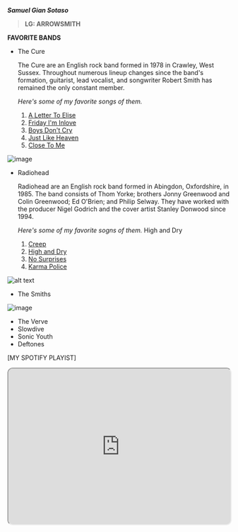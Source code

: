
***Samuel Gian Sotaso***

> **LG: ARROWSMITH**

**FAVORITE BANDS**
- The Cure
  
  The Cure are an English rock band formed in 1978 in Crawley, West Sussex. 
 Throughout numerous lineup 
changes since the band's formation, guitarist, lead                vocalist, 
and songwriter Robert Smith has remained the only constant member.

   *Here's some of my favorite songs of them.*
 
 
    1.	[A Letter To Elise](https://open.spotify.com/track/7mEGddVRDdESAibWOnbXoA?si=e6a06b4efcf24407)
    2.  [Friday I'm Inlove](https://open.spotify.com/track/4QlzkaRHtU8gAdwqjWmO8n?si=d031564247a1470a)
    3.  [Boys Don't Cry](https://open.spotify.com/track/1QFh8OH1e78dGd3VyJZCAC?si=b7704d1fea5145a7)
    4.  [Just Like Heaven](https://open.spotify.com/track/4NnWuGQujzWUEg0uZokO5M?si=84ef1ca0355c4fe6)
    5.  [Close To Me](https://open.spotify.com/track/1JcK6hdFLKddUVlm0JQeWj?si=70320bdf36fb4357)

![image](https://user-images.githubusercontent.com/122244339/211964262-4422e984-3fb7-4f61-b849-1d07e8f6ac82.png)

- Radiohead

  Radiohead are an English rock band formed in Abingdon, Oxfordshire, in 1985. 
  The band consists of Thom Yorke; brothers Jonny Greenwood and Colin Greenwood; Ed O'Brien; and Philip Selway.
  They have worked with the producer Nigel Godrich and the cover artist Stanley Donwood since 1994. 
  
  *Here's some of my favorite sogns of them.*
  High and Dry
  
    1.  [Creep](https://open.spotify.com/track/70LcF31zb1H0PyJoS1Sx1r?si=4215cb28194c4b17)
    2.  [High and Dry](https://open.spotify.com/track/2a1iMaoWQ5MnvLFBDv4qkf?si=d21fa50648d6492c)
    3.  [No Surprises](https://open.spotify.com/track/10nyNJ6zNy2YVYLrcwLccB?si=44a2ce1ead6849d8)
    4.  [Karma Police](https://open.spotify.com/track/63OQupATfueTdZMWTxW03A?si=017382ce14e94848)
             



![alt text](https://user-images.githubusercontent.com/122244339/211963995-e17de526-c5f8-4ed5-9ce2-6b54d5e19604.png)
- The Smiths




![image](https://user-images.githubusercontent.com/122244339/211964454-04b5935d-184e-4904-bb0e-1e1005e6d88c.png)

- The Verve
- Slowdive
- Sonic Youth
- Deftones

[MY SPOTIFY PLAYIST]
<iframe style="border-radius:12px" src="https://open.spotify.com/embed/playlist/3yqq84ks2DkKtGwos6Xwlq?utm_source=generator" width="100%" height="352" frameorder="0" allowfullscreen="" allow="autoplay; clipboard-write; encrypted-media; fullscreen; picture-in-picture" loading="lazy"></iframe>
